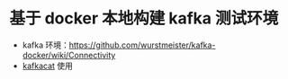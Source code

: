 # 基于 docker 本地构建 kafka 测试环境

- kafka 环境：https://github.com/wurstmeister/kafka-docker/wiki/Connectivity
- [kafkacat](https://github.com/edenhill/kafkacat) 使用
